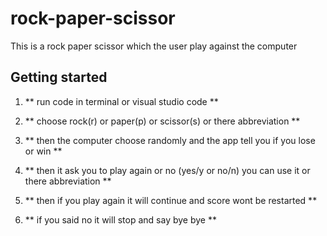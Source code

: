 # rock-paper-scissor
This is a rock paper scissor which the user play against the computer

## Getting started

1. ** run code in terminal or visual studio code **
2. ** choose rock(r) or paper(p) or scissor(s) or there abbreviation **

3. ** then the computer choose randomly and the app tell you if you lose or win **

4. ** then it ask you to play again or no (yes/y or no/n) you can use it or there abbreviation **

5. ** then if you play again it will continue and score wont be restarted **

6. ** if you said no it will stop and say bye bye **
